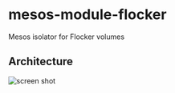 # mesos-module-flocker

Mesos isolator for Flocker volumes

## Architecture

![screen shot](https://raw.github.com/clusterhq/mesos-module-flocker/master/img/mesos-flocker-isolator.png "fig 1. overview")



